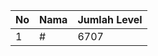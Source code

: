 | No | Nama            | Jumlah Level |
|----|-----------------|--------------|
| 1  | #    |    6707        |
